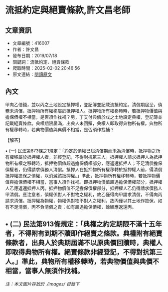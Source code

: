 # 流抵約定與絕賣條款,許文昌老師

## 文章資訊
- 文章編號：416007
- 作者：許文昌
- 發布日期：2019/07/18
- 關鍵詞：流抵約定、絕賣條款
- 爬取時間：2025-02-02 20:46:56
- 原文連結：[閱讀原文](https://real-estate.get.com.tw/Columns/detail.aspx?no=416007)

## 內文
甲向乙借錢，並以丙之土地設定抵押權，登記簿並記載流抵約定。清償期屆至，債務未清償，抵押物所有權移屬於抵押權人。抵押物所有權移轉時，若抵押物價值與擔保債權不相當，是否須作找補？另，丁支付典價於戊之土地設定典權，登記簿並記載絕賣條款。典權期限屆滿，出典人未回贖，典權人即取得典物所有權。典物所有權移轉時，若典物價值與典價不相當，是否須作找補？

【解答】

• (一) 民法第873條之1規定：「約定於債權已屆清償期而未為清償時，抵押物之所有權移屬於抵押權人者，非經登記，不得對抗第三人。抵押權人請求抵押人為抵押物所有權之移轉時，抵押物價值超過擔保債權部分，應返還抵押人；不足清償擔保債權者，仍得請求債務人清償。抵押人在抵押物所有權移轉於抵押權人前，得清償抵押權擔保之債權，以消滅該抵押權。」準此，抵押物所有權移轉時，若抵押物價值與擔保債權不相當，當事人須作找補。即抵押物價值超過擔保債權部分，抵押權人乙應返還抵押人丙。抵押物價值不足擔保債權部分，抵押權人乙仍得請求債務人甲清償。應注意者，債權係對人不對物之權利，故乙僅得向甲請求清償，不得向丙請求清償。抵押權為物權，物權係對物不對人之權利，故丙僅以其土地作擔保，如有不足清償，丙不負清償之責；如有超過擔保債權，餘額應返還丙。

• (二) 民法第913條規定：「典權之約定期限不滿十五年者，不得附有到期不贖即作絕賣之條款。典權附有絕賣條款者，出典人於典期屆滿不以原典價回贖時，典權人即取得典物所有權。絕賣條款非經登記，不得對抗第三人。」準此，典物所有權移轉時，若典物價值與典價不相當，當事人無須作找補。
---
*注：本文圖片存放於 ./images/ 目錄下*
